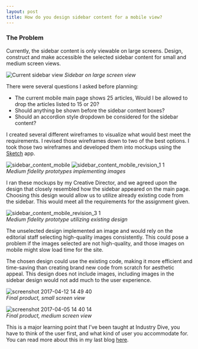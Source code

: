 ```yaml
---
layout: post
title: How do you design sidebar content for a mobile view?
---
```

### The Problem
Currently, the sidebar content is only viewable on large screens. Design, construct and make accessible the selected sidebar content for small and medium screen views.

![Current sidebar view](https://cloud.githubusercontent.com/assets/19156146/24972992/38fe4a18-1f8b-11e7-8893-b181191b9d8f.png)
_Sidebar on large screen view_

There were several questions I asked before planning:
* The current mobile main page shows 25 articles, Would I be allowed to drop the articles listed to 15 or 20?
* Should anything be shown before the sidebar content boxes?
* Should an accordion style dropdown be considered for the sidebar content?

I created several different wireframes to visualize what would best meet the requirements. I revised those wireframes down to two of the best options. I took those two wireframes and developed them into mockups using the [Sketch](https://sketchapp.com/) app.

![sidebar_content_mobile](https://cloud.githubusercontent.com/assets/19156146/24973681/abd2fac8-1f8d-11e7-8910-a0af868d334b.png)
![sidebar_content_mobile_revision_1 1](https://cloud.githubusercontent.com/assets/19156146/24973686/b00aebdc-1f8d-11e7-85ff-a3cc022c3e09.png)<br>
_Medium fidelity prototypes implementing images_

I ran these mockups by my Creative Director, and we agreed upon the design that closely resembled how the sidebar appeared on the main page. Choosing this design would allow us to utilize already existing code from the sidebar. This would meet all the requirements for the assignment given.

![sidebar_content_mobile_revision_3 1](https://cloud.githubusercontent.com/assets/19156146/24973823/33f685e6-1f8e-11e7-9ed9-58b2201e0e5e.png)<br>
_Medium fidelity prototype utilizing existing design_

The unselected design implemented an image and would rely on the editorial staff selecting high-quality images consistently. This could pose a problem if the images selected are not high-quality, and those images on mobile might slow load time for the site.

The chosen design could use the existing code, making it more efficient and time-saving than creating brand new code from scratch for aesthetic appeal. This design does not include images, including images in the sidebar design would not add much to the user experience.

![screenshot 2017-04-12 14 49 40](https://cloud.githubusercontent.com/assets/19156146/24974202/572e84ae-1f8f-11e7-9e8b-e007cff691c9.png)<br>
_Final product, small screen view_

![screenshot 2017-04-05 14 40 14](https://cloud.githubusercontent.com/assets/19156146/24974284/ac026072-1f8f-11e7-8abe-2d643d1cb5e4.png)<br>
_Final product, medium screen view_

This is a major learning point that I’ve been taught at Industry Dive, you have to think of the user first, and what kind of user you accommodate for. You can read more about this in my last blog [here](http://www.jhugheswebdev.com/user-interface-design/).
